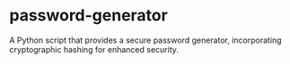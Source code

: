 # password-generator
A Python script that provides a secure password generator, incorporating cryptographic hashing for enhanced security.
